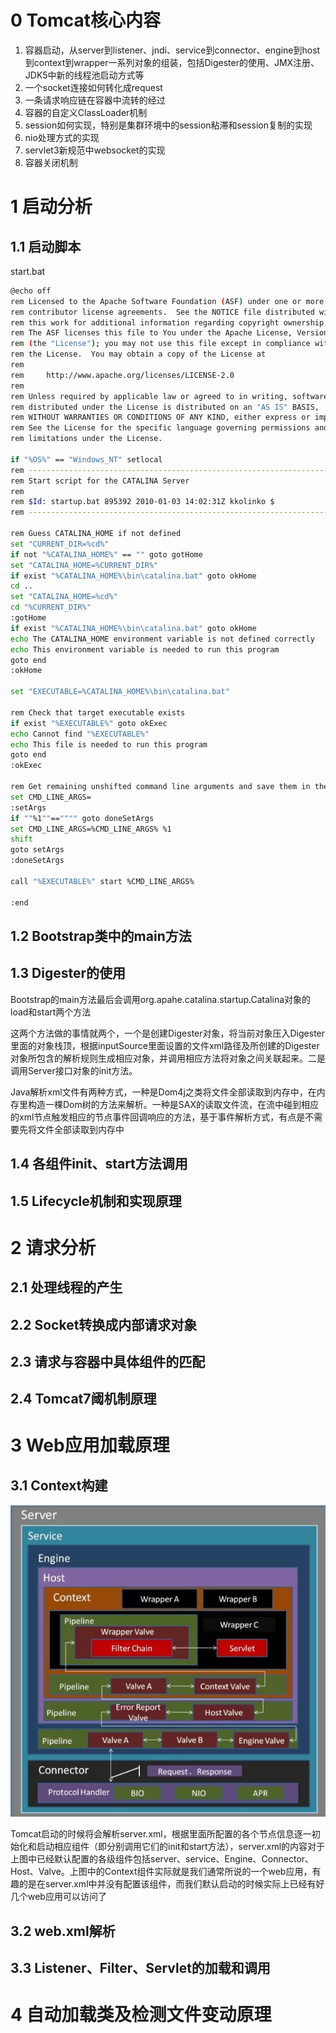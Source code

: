 # 0 Tomcat核心内容

1. 容器启动，从server到listener、jndi、service到connector、engine到host到context到wrapper一系列对象的组装，包括Digester的使用、JMX注册、JDK5中新的线程池启动方式等
2. 一个socket连接如何转化成request
3. 一条请求响应链在容器中流转的经过
4. 容器的自定义ClassLoader机制
5. session如何实现，特别是集群环境中的session粘滞和session复制的实现
6. nio处理方式的实现
7. servlet3新规范中websocket的实现
8. 容器关闭机制

# 1 启动分析

## 1.1 启动脚本

start.bat

```bash
@echo off
rem Licensed to the Apache Software Foundation (ASF) under one or more
rem contributor license agreements.  See the NOTICE file distributed with
rem this work for additional information regarding copyright ownership.
rem The ASF licenses this file to You under the Apache License, Version 2.0
rem (the "License"); you may not use this file except in compliance with
rem the License.  You may obtain a copy of the License at
rem
rem     http://www.apache.org/licenses/LICENSE-2.0
rem
rem Unless required by applicable law or agreed to in writing, software
rem distributed under the License is distributed on an "AS IS" BASIS,
rem WITHOUT WARRANTIES OR CONDITIONS OF ANY KIND, either express or implied.
rem See the License for the specific language governing permissions and
rem limitations under the License.

if "%OS%" == "Windows_NT" setlocal
rem ---------------------------------------------------------------------------
rem Start script for the CATALINA Server
rem
rem $Id: startup.bat 895392 2010-01-03 14:02:31Z kkolinko $
rem ---------------------------------------------------------------------------

rem Guess CATALINA_HOME if not defined
set "CURRENT_DIR=%cd%"
if not "%CATALINA_HOME%" == "" goto gotHome
set "CATALINA_HOME=%CURRENT_DIR%"
if exist "%CATALINA_HOME%\bin\catalina.bat" goto okHome
cd ..
set "CATALINA_HOME=%cd%"
cd "%CURRENT_DIR%"
:gotHome
if exist "%CATALINA_HOME%\bin\catalina.bat" goto okHome
echo The CATALINA_HOME environment variable is not defined correctly
echo This environment variable is needed to run this program
goto end
:okHome

set "EXECUTABLE=%CATALINA_HOME%\bin\catalina.bat"

rem Check that target executable exists
if exist "%EXECUTABLE%" goto okExec
echo Cannot find "%EXECUTABLE%"
echo This file is needed to run this program
goto end
:okExec

rem Get remaining unshifted command line arguments and save them in the
set CMD_LINE_ARGS=
:setArgs
if ""%1""=="""" goto doneSetArgs
set CMD_LINE_ARGS=%CMD_LINE_ARGS% %1
shift
goto setArgs
:doneSetArgs

call "%EXECUTABLE%" start %CMD_LINE_ARGS%

:end

```



## 1.2 Bootstrap类中的main方法

## 1.3 Digester的使用

Bootstrap的main方法最后会调用org.apahe.catalina.startup.Catalina对象的load和start两个方法

这两个方法做的事情就两个，一个是创建Digester对象，将当前对象压入Digester里面的对象栈顶，根据inputSource里面设置的文件xml路径及所创建的Digester对象所包含的解析规则生成相应对象，并调用相应方法将对象之间关联起来。二是调用Server接口对象的init方法。

Java解析xml文件有两种方式，一种是Dom4j之类将文件全部读取到内存中，在内存里构造一棵Dom树的方法来解析。一种是SAX的读取文件流，在流中碰到相应的xml节点触发相应的节点事件回调响应的方法，基于事件解析方式，有点是不需要先将文件全部读取到内存中



## 1.4 各组件init、start方法调用

## 1.5 Lifecycle机制和实现原理

# 2 请求分析

## 2.1 处理线程的产生

## 2.2 Socket转换成内部请求对象

## 2.3 请求与容器中具体组件的匹配

## 2.4 Tomcat7阈机制原理

# 3 Web应用加载原理

## 3.1 Context构建

![img](1616a782ea61d7b6)

Tomcat启动的时候将会解析server.xml，根据里面所配置的各个节点信息逐一初始化和启动相应组件（即分别调用它们的init和start方法），server.xml的内容对于上图中已经默认配置的各级组件包括server、service、Engine、Connector、Host、Valve。上图中的Context组件实际就是我们通常所说的一个web应用，有趣的是在server.xml中并没有配置该组件，而我们默认启动的时候实际上已经有好几个web应用可以访问了

## 3.2 web.xml解析

## 3.3 Listener、Filter、Servlet的加载和调用

# 4 自动加载类及检测文件变动原理